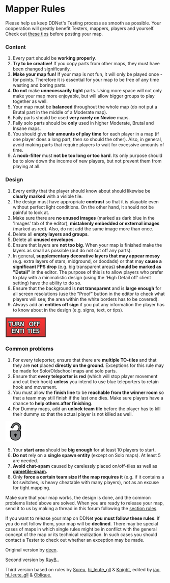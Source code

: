 # Mapper Rules

Please help us keep DDNet's Testing process as smooth as possible. Your cooperation will greatly benefit Testers, mappers, players and yourself. Check out [these tips](https://forum.ddnet.org/viewtopic.php?f=9&t=5290) before posting your map.

### Content

1. Every part should be **working properly**.
2. **Try to be creative!** If you copy parts from other maps, they must have been changed significantly.
3. **Make your map fun!** If your map is not fun, it will only be played once - for points. Therefore it is essential for your map to be free of any time wasting and boring parts.
4. **Do not** make **unnecessarily tight** parts. Using more space will not only make your map more enjoyable, but will allow bigger groups to play together as well.
5. Your map must be **balanced** throughout the whole map (do not put a Brutal part in the middle of a Moderate map).
6. Faily parts should be used **very rarely on Novice** maps.
7. Faily solo parts should be **only** used in higher Moderate, Brutal and Insane maps.
8. You should give **fair amounts of play time** for each player in a map (if one player does a long part, then so should the other). Also, in general, avoid making parts that require players to wait for excessive amounts of time.
9. A **noob-filter** must **not be too long or too hard**. Its only purpose should be to slow down the income of new players, but not prevent them from playing at all.

### Design

1. Every entity that the player should know about should likewise be **clearly marked** with a visible tile.
2. The design must have appropriate **contrast** so that it is playable even without perfect light conditions. On the other hand, it should not be painful to look at.
3. Make sure there are **no unused images** (marked as dark blue in the 'Images' tab of the editor), **mistakenly embedded or external images** (marked as red). Also, do not add the same image more than once.
4. Delete all **empty layers and groups**.
5. Delete all **unused envelopes**.
6. Ensure that layers are **not too big**. When your map is finished make the layers as small as possible (but do not cut off any parts).
7. In general, **supplementary decorative layers that may appear messy** (e.g. extra layers of stars, midground, or doodads) or that may **cause a significant FPS drop** (e.g. big transparent areas) **should be marked as "Detail"** in the editor. The purpose of this is to allow players who prefer to play with a minimalistic design (using the 'High Detail off' client setting) have the ability to do so.
8. Ensure that the background is **not transparent** and is **large enough** for all screen resolutions (use the "Proof" button in the editor to check what players will see; the area within the white borders has to be covered).
9. Always add an **entities off sign** if you put any information the player has to know about in the design (e.g. signs, text, or tips).

![entities-off](images/entities-off-sign.png)

### Common problems

1. For every teleporter, ensure that there are **multiple TO-tiles** and that they are **not** placed **directly on the ground**. Exceptions for this rule may be made for Solo/Oldschool maps and solo parts.
2. Ensure that **every teleporter is red** (which will stop player movement and cut their hook) **unless** you intend to use blue teleporters to retain hook and movement.
3. You must allow the **finish line** to be **reachable from the winner room** so that a team may still finish if the last one dies. Make sure players have a chance to **help others after finishing**.
4. For Dummy maps, add an **unlock team tile** before the player has to kill their dummy so that the actual player is not killed as well.

![unlock-tile](images/unlock-team-tile.png)

5. Your **start area** should be **big enough** for at least 10 players to start.
6. **Do not** rely on a **single spawn entity** (except on Solo maps). At least 5 are needed.
7. **Avoid chat-spam** caused by carelessly placed on/off-tiles as well as **[gametile-spam](https://forum.ddnet.org/viewtopic.php?f=16&t=3788).**
8. Only **force a certain team size if the map requires it** (e.g. if it contains a lot switches, is heavy cheatable with many players), not as an excuse for tight mapping.

Make sure that your map works, the design is done, and the common problems listed above are solved. When you are ready to release your map, send it to us by making a thread in this forum following the [section rules](Section%20Rules%20(Map%20Testing).md).

If you want to release your map on DDNet **you must follow these rules**. If you do not follow them, your map will be **declined**. There may be special cases of maps in which single rules might be in conflict with the general concept of the map or its technical realization. In such cases you should contact a Tester to check out whether an exception may be made.

Original version by [deen](https://forum.ddnet.org/memberlist.php?mode=viewprofile&u=2).

Second version by [RayB.](https://forum.ddnet.org/memberlist.php?mode=viewprofile&u=380).

Third version based on rules by [Soreu](https://forum.ddnet.org/memberlist.php?mode=viewprofile&u=247), [hi_leute_gll](https://forum.ddnet.org/memberlist.php?mode=viewprofile&u=197) & [Knight](https://forum.ddnet.org/memberlist.php?mode=viewprofile&u=436), edited by [jao](https://forum.ddnet.org/memberlist.php?mode=viewprofile&u=1291), [hi_leute_gll](https://forum.ddnet.org/memberlist.php?mode=viewprofile&u=197) & [Oblique.](https://forum.ddnet.org/memberlist.php?mode=viewprofile&u=531)
